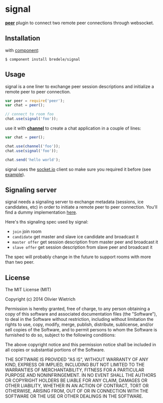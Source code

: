 signal
======

**[peer](http://github.com/bredele/peer)** plugin to connect two remote peer connections through websocket.


## Installation

with [component](http://github.com/component/component):

	$ component install bredele/signal


## Usage

  signal is a one liner to exchange peer session descriptions and initialize a remote peer to peer connection.

```js
var peer = require('peer');
var chat = peer();

// connect to room foo
chat.use(signal('foo'));
```

  use it with **[channel](http://github.com/bredele/channel)** to create a chat application in a couple of lines:

```js
var chat = peer();

chat.use(channel('foo'));
chat.use(signal('foo'));

chat.send('hello world');
```

  signal uses the [socket.io](http://socket.io/) client so make sure you required it before (see [example](https://github.com/bredele/signal/blob/master/test/)).


## Signaling server


  signal needs a signaling server to exchange metadata (sessions, ice candidates, etc) in order to initiate a remote peer to peer connection. You'll find a dummy implementation [here](https://github.com/bredele/signal/blob/master/test/).

  Here's ths signaling spec used by signal:
  - `join` join room
  - `candidate` get master and slave ice candidate and broadcast it
  - `master offer` get session description from master peer and broadcast it
  - `slave offer` get session description from slave peer and broadcast it

  The spec will probably change in the future to support rooms with more than two peer.

## License

The MIT License (MIT)

Copyright (c) 2014 Olivier Wietrich

Permission is hereby granted, free of charge, to any person obtaining a copy
of this software and associated documentation files (the "Software"), to deal
in the Software without restriction, including without limitation the rights
to use, copy, modify, merge, publish, distribute, sublicense, and/or sell
copies of the Software, and to permit persons to whom the Software is
furnished to do so, subject to the following conditions:

The above copyright notice and this permission notice shall be included in all
copies or substantial portions of the Software.

THE SOFTWARE IS PROVIDED "AS IS", WITHOUT WARRANTY OF ANY KIND, EXPRESS OR
IMPLIED, INCLUDING BUT NOT LIMITED TO THE WARRANTIES OF MERCHANTABILITY,
FITNESS FOR A PARTICULAR PURPOSE AND NONINFRINGEMENT. IN NO EVENT SHALL THE
AUTHORS OR COPYRIGHT HOLDERS BE LIABLE FOR ANY CLAIM, DAMAGES OR OTHER
LIABILITY, WHETHER IN AN ACTION OF CONTRACT, TORT OR OTHERWISE, ARISING FROM,
OUT OF OR IN CONNECTION WITH THE SOFTWARE OR THE USE OR OTHER DEALINGS IN THE
SOFTWARE.